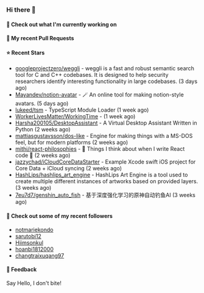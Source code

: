 ### Hi there 👋

#### 👷 Check out what I'm currently working on

#### 🔨 My recent Pull Requests


#### ⭐ Recent Stars

- [googleprojectzero/weggli](https://github.com/googleprojectzero/weggli) - weggli is a fast and robust semantic search tool for C and C&#43;&#43; codebases. It is designed to help security researchers identify interesting functionality in large codebases. (3 days ago)
- [Mayandev/notion-avatar](https://github.com/Mayandev/notion-avatar) - 🪄 An online tool for making notion-style avatars. (5 days ago)
- [lukeed/tsm](https://github.com/lukeed/tsm) - TypeScript Module Loader (1 week ago)
- [WorkerLivesMatter/WorkingTime](https://github.com/WorkerLivesMatter/WorkingTime) -  (1 week ago)
- [Harsha200105/DesktopAssistant](https://github.com/Harsha200105/DesktopAssistant) - A Virtual Desktop Assistant Written in Python (2 weeks ago)
- [mattiasgustavsson/dos-like](https://github.com/mattiasgustavsson/dos-like) - Engine for making things with a MS-DOS feel, but for modern platforms (2 weeks ago)
- [mithi/react-philosophies](https://github.com/mithi/react-philosophies) - 🧘  Things I think about when I write React code 🧘  (2 weeks ago)
- [jazzychad/iCloudCoreDataStarter](https://github.com/jazzychad/iCloudCoreDataStarter) - Example Xcode swift iOS project for Core Data &#43; iCloud syncing (2 weeks ago)
- [HashLips/hashlips_art_engine](https://github.com/HashLips/hashlips_art_engine) - HashLips Art Engine is a tool used to create multiple different instances of artworks based on provided layers. (3 weeks ago)
- [7eu7d7/genshin_auto_fish](https://github.com/7eu7d7/genshin_auto_fish) - 基于深度强化学习的原神自动钓鱼AI (3 weeks ago)

#### 👯 Check out some of my recent followers

- [notmariekondo](https://github.com/notmariekondo)
- [sarutobi12](https://github.com/sarutobi12)
- [Hiimsonkul](https://github.com/Hiimsonkul)
- [hoanbi1812000](https://github.com/hoanbi1812000)
- [changtraixuqang97](https://github.com/changtraixuqang97)

#### 💬 Feedback

Say Hello, I don't bite!